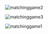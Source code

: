 
![matchinggame2](https://user-images.githubusercontent.com/75390608/118641309-aa255f80-b7e2-11eb-9141-7ffb316c3978.png)

![matchinggame3](https://user-images.githubusercontent.com/75390608/118641314-ac87b980-b7e2-11eb-8100-f72cef674380.png)

![matchinggame1](https://user-images.githubusercontent.com/75390608/118641313-abef2300-b7e2-11eb-9fa0-e6ce912ca160.png)
